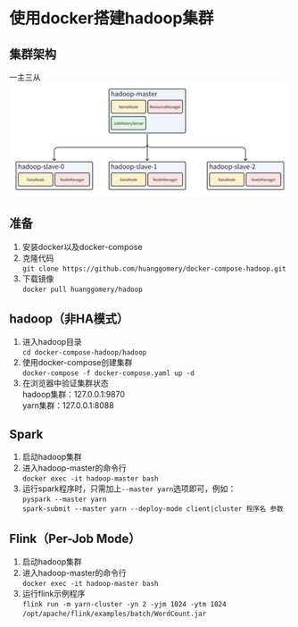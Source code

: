 # 使用docker搭建hadoop集群
## 集群架构
一主三从  
![集群架构](imgs/architecture.png)
## 准备
1. 安装docker以及docker-compose
2. 克隆代码  
`git clone https://github.com/huanggomery/docker-compose-hadoop.git`
3. 下载镜像  
`docker pull huanggomery/hadoop`

## hadoop（非HA模式）
1. 进入hadoop目录  
`cd docker-compose-hadoop/hadoop`
2. 使用docker-compose创建集群  
`docker-compose -f docker-compose.yaml up -d`
3. 在浏览器中验证集群状态  
	hadoop集群：127.0.0.1:9870  
	yarn集群：127.0.0.1:8088  

## Spark
1. 启动hadoop集群
2. 进入hadoop-master的命令行  
`docker exec -it hadoop-master bash`
3. 运行spark程序时，只需加上`--master yarn`选项即可，例如：  
`pyspark --master yarn`  
`spark-submit --master yarn --deploy-mode client|cluster 程序名 参数`  

## Flink（Per-Job Mode）
1. 启动hadoop集群
2. 进入hadoop-master的命令行  
`docker exec -it hadoop-master bash`
3. 运行flink示例程序  
`flink run -m yarn-cluster -yn 2 -yjm 1024 -ytm 1024 /opt/apache/flink/examples/batch/WordCount.jar`